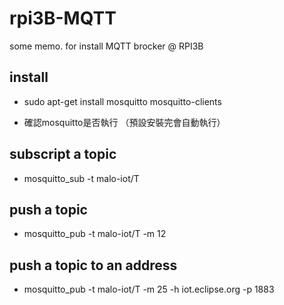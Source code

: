 # rpi3B-MQTT
some memo. for install MQTT brocker @ RPI3B

## install

- sudo apt-get install mosquitto mosquitto-clients

- 確認mosquitto是否執行 （預設安裝完會自動執行）

## subscript a topic

- mosquitto_sub -t malo-iot/T

## push a topic

- mosquitto_pub -t malo-iot/T -m 12

## push a topic to an address

- mosquitto_pub -t malo-iot/T -m 25 -h iot.eclipse.org -p 1883

